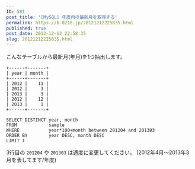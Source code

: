 ```yaml
---
ID: 581
post_title: '[MySQL] 年度内の最新月を取得する'
permalink: https://b.0218.jp/20121212225835.html
published: true
post_date: 2012-12-12 22:58:35
slug: 20121212225835.html
---
```

こんなテーブルから最新月(年月)を1つ抽出します。

<pre><code class="language-bash">+------+-------+
| year | month |
+------+-------+
| 2012 |    11 |
| 2012 |     3 |
| 2013 |     3 |
| 2012 |    12 |
| 2013 |     1 |
+------+-------+
</code></pre>

<!--more-->

<pre><code class="language-sql">SELECT DISTINCT year, month
FROM            sample
WHERE           year*100+month between 201204 and 201303
ORDER BY        year DESC, month DESC
LIMIT 1
</code></pre>

3行目の <code>201204</code> や <code>201303</code> は適度に変更してください。
<span class="text-muted">(2012年4月～2013年3月を表してます/年度)</span>